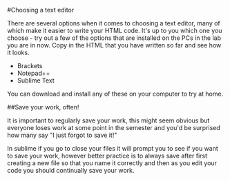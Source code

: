 #Choosing a text editor 

There are several options when it comes to choosing a text editor, many of which make it easier to write your HTML code. It's up to you which one you choose - try out a few of the options that are installed on the PCs in the lab you are in now. Copy in the HTML that you have written so far and see how it looks.

- Brackets
- Notepad++
- Sublime Text

You can download and install any of these on your computer to try at home. 


##Save your work, often!

It is important to regularly save your work, this might seem obvious but everyone loses work at some point in the semester and you'd be surprised how many say "I just forgot to save it!"

In sublime if you go to close your files it will prompt you to see if you want to save your work, however better practice is to always save after first creating a new file so that you name it correctly and then as you edit your code you should continually save your work.